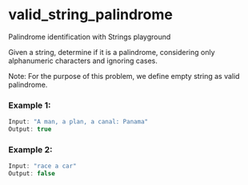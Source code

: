 # valid_string_palindrome
Palindrome identification with Strings playground

Given a string, determine if it is a palindrome, considering only alphanumeric characters and ignoring cases.

Note: For the purpose of this problem, we define empty string as valid palindrome.

### Example 1:

```swift
Input: "A man, a plan, a canal: Panama"
Output: true
```

### Example 2:

```swift
Input: "race a car"
Output: false
```
